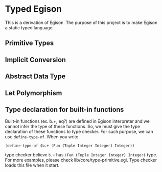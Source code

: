 # Typed Egison
This is a derivation of Egison.
The purpose of this project is to make Egison a static typed language.

## Primitive Types

## Implicit Conversion

## Abstract Data Type

## Let Polymorphism

## Type declaration for built-in functions
Built-in functions (ex. b.+, eq?) are defined in Egison interpreter
and we cannot infer the type of these functions.
So, we must give the type declaration of these functions to type checker.
For such purpose, we can use `define-type-of`.
When you write 
```
(define-type-of $b.+ (Fun (Tnple Integer Integer) Integer))
```
type checker believe `b.+` has `(Fun (Tnple Integer Integer) Integer)` type.
For more examples, please check lib/core/type-primitive.egi.
Type checker loads this file when it start.

